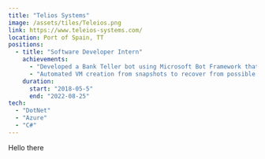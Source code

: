 ```yaml
---
title: "Telios Systems"
image: /assets/tiles/Teleios.png
link: https://www.teleios-systems.com/
location: Port of Spain, TT
positions:
  - title: "Software Developer Intern"
    achievements:
      - "Developed a Bank Teller bot using Microsoft Bot Framework that featured handoff to humans and Microsoft's NLU service."
      - "Automated VM creation from snapshots to recover from possible downtime."
    duration:
      start: "2018-05-5"
      end: "2022-08-25"
tech:
  - "DotNet"
  - "Azure"
  - "C#"
---
```


Hello there

